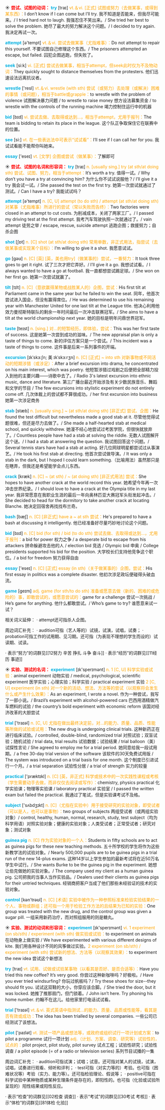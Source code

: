 ☀ <font color="red">**尝试、试图的动词：**</font>
<font color="sky blue">**try**</font> [traɪ] 
<font color="orange">vt.＆vi. [正式] 试图或努力（去做某事，或得到某东西）：</font>I don’t know if I can come but I’ll try. 我不知道是否能来，但我尽可能来。/ I tried hard not to laugh. 我强忍住不笑出来。/ She tried her best to solve the problem. 她尽了最大的努力解决这个问题。/ I decided to try again. 我决定再试一次。

<font color="sky blue">**attempt**</font> [ə'tempt] 
<font color="orange">vt.＆vi. 尝试去做某事（尤指难事）：</font>Do not attempt to repair this yourself. 不要试图自己修理这个东西。/ The prisoners attempted an escape, but failed. 囚犯企图逃跑，但失败了。

<font color="sky blue">**seek**</font> [si:k] 
<font color="orange">vi. [正式] 尝试去做某事，相当于attempt，但seek此时仅为不及物动词：</font>They quickly sought to distance themselves from the protesters. 他们迅速设法远离抗议者。

<font color="sky blue">**wrestle**</font> ['resl] 
<font color="orange">vt.＆vi. wrestle (with sth) 尝试（或努力）去处理（或解决）困难的事情（或问题），相当于battle或grapple：</font>to wrestle with the problem of violence 试图解决暴力问题 / to wrestle to raise money 想方设法募集资金 / to wrestle with the controls of the running machine 竭力控制住运行中的机器

<font color="sky blue">**bid**</font> [bɪd] 
<font color="orange">vi. 尝试去做、去取得或达到…，相当于attempt，尤用于报刊：</font>The team is bidding to retain its place in the league. 这个队正争取保住它在联赛中的位置。

<font color="sky blue">**see**</font> [si:] 
<font color="orange">vt. 在一些表达法中可表示“试试看”：</font>I’ll see if I can call her for you. 我试试看能不能帮你叫她来。

<font color="sky blue">**essay**</font> ['eseɪ] 
<font color="orange">vt. [文学] 企图或尝试（做某事）：</font>了解即可

☀ <font color="red">**尝试、试图的名词和形容词：**</font>
<font color="sky blue">**try**</font> [traɪ] 
<font color="orange">n. [usually sing.] try (at sth/at doing sth) 尝试、试图、努力，相当于attempt：</font>It’s worth a try. 值得一试。/ Why don’t you have a try at convincing him? 为什么你不试试说服他？/ I’ll give it a try 我会试一试。/ She passed the test on the first try. 她第一次尝试就通过了测试。/ Can I have a try? 我能试试吗？

<font color="sky blue">**attempt**</font> [ə'tempt] 
<font color="orange">n. [C, U] attempt (to do sth) / attempt (at sth/at doing sth) 对某事（尤指难事）所进行的尝试（常以失败而告终）：</font>Two factories were closed in an attempt to cut costs. 为削减成本，关闭了两家工厂。/ I passed my driving test at the first attempt. 我考汽车驾驶执照一次就通过了。/ vain attempt 徒劳之举 / escape, rescue, suicide attempt 逃跑企图；救援努力；自杀企图

<font color="sky blue">**shot**</font> [ʃɒt] 
<font color="orange">n. [C] shot (at sth/at doing sth) 常用单数，非正式用法，指尝试（去做某事或实现某个目标）：</font>I’m willing to give it a shot. 我愿意试试。

<font color="sky blue">**go**</font> [ɡəʊ] 
<font color="orange">n. [C] [英] [英，美也用try]（做某事的）尝试，一番努力：</font>It took three goes to get it right. 试了三次才把它弄好。/ I’ll give it a go. 我想试试看。/ I always wanted to have a go at football. 我一直都想尝试踢足球。/ She won on her first go. 她第一次尝试就赢了。
                      
<font color="sky blue">**tilt**</font> [tɪlt]
<font color="orange">n. [C]（意欲赢得某物或战胜某人的）企图，尝试：</font>His first tilt at Parliament came in the same year but he failed to win the seat. 同年，他首次尝试进入国会，但没有赢得席位。/ He was determined to use his remaining year with Manchester United for one last tilt at the League title. 他决心利用他效力曼彻斯特联队的剩余一年时间最后一次冲击联赛冠军。/ She aims to have a tilt at the world championship next year. 她的目标是明年问鼎世界冠军。
 
<font color="sky blue">**taste**</font> [teɪst] 
<font color="orange">n. [sing.] 对…的短暂经历，即体验，尝试：</font>This was her first taste of success. 这是她第一次尝到成功的滋味。/ The new appraisal plan is only a taste of things to come. 新的评估方案只是一个尝试。/ This incident was a taste of things to come. 这件事是后来一系列事件的开端。
                       
<font color="sky blue">**excursion**</font> [ɪkˈskɜ:ʃn; 美 ɪkˈskɜ:rʒn]
<font color="orange">n. [C] [正式] ~ into sth 对新事物或不同活动的短期涉猎（或涉足）：</font>After a brief excursion into drama, he concentrated on his main interest, which was poetry. 他短暂涉猎过戏剧之后便把全部精力投入到他的主要兴趣——诗歌中去了。/ Radio 3's latest excursion into ethnic music, dance and literature. 第三广播台最近开始涉及有关少数民族音乐、舞蹈和文学的节目 / The few excursions into stylistic experiment do not entirely come off. 几次体裁上的尝试都不算很成功。/ her first excursion into business 她第一次涉足商务

<font color="sky blue">**stab**</font> [stæb]
<font color="orange">n. [usually sing.] ~ (at sth/at doing sth) [非正式] 尝试、企图：</font>He found the test difficult but nevertheless made a good stab at it. 尽管他觉得试题很难，但还是尽力去做了。/ She made a half-hearted stab at medical school, and quickly withdrew. 她漫不经心地尝试过考医学院，但很快就放弃了。/ Countless people have had a stab at solving the riddle. 无数人试图解开这个谜。/ I had a stab at answering the question. 我试图回答这个问题。/ Several tennis stars have had a stab at acting. 好几位网球明星都尝试过从事演艺。/ He took his first stab at directing. 他首次尝试做导演。/ It was only a stab in the dark, but I hoped I could learn something.（比喻用法）虽然那只是在瞎弄，但我还是希望能学会点儿东西。

<font color="sky blue">**crack**</font> [kræk]
<font color="orange">n. [C] ~ (at sth) / ~ (at doing sth) [非正式用法] 尝试：</font>She hopes to have another crack at the world record this year. 她希望今年再一次冲击世界纪录。/ I should love to have a crack at the Olympia title in my last year. 我非常愿意在我职业生涯的最后一年向奥林匹亚大赛冠军头衔发起冲击。/ She decided to head for the dormitory to take another crack at locating Blanche. 她决定回宿舍再找找布兰奇。  
                    
<font color="sky blue">**bash**</font> [bæʃ]
<font color="orange">n. [C] [非正式] have a ~ at sth 尝试：</font>He's prepared to have a bash at discussing it intelligently. 他已经准备好尽量巧妙地讨论这个问题。

<font color="sky blue">**bid**</font> [bɪd] 
<font color="orange">n. [C] bid (for sth) / bid (to do sth) 尝试去做、去取得或达到…，尤用于报刊：</font>a bid for power 权力之争 / a desperate bid to escape from his attackers 拼命躲避攻击他的人 / election bid 竞选 / Olympic bid 申奥 / College presidents supported his bid for the position. 大学校长们支持他竞争这个职位。/ a bid for freedom 努力获得自由

<font color="sky blue">**essay**</font> ['eseɪ] 
<font color="orange">n. [C] [正式] essay (in sth)（关于做某事的）企图，尝试：</font>His first essay in politics was a complete disaster. 他初次涉足政坛便碰得头破血流。

<font color="sky blue">**game**</font> [ɡeɪm] 
<font color="orange">adj. game (for sth/to do sth) 准备或愿意去做（新的、困难的或危险的）事，即敢尝试的，或愿意尝试的：</font>game for a challenge 尝试一次挑战 / He’s game for anything. 他什么都敢尝试。/ Who’s game to try? 谁愿意来试一试？

相关词义延伸：
· attempt还可指杀人企图。

周边词汇补充：
· audition可指（艺人等的）试镜，试演，试唱，试奏；
· probation可指工作的试用期、见习期。还可指（为表现不理想的学生而设的）试读期、试读。

· 表示“努力”的词群见[[12努力 辛苦 挣扎 斗争 奋斗]]
· 表示“经历”的词群见[[11经历 事迹]]

☀ <font color="red">**实验、测试的名词：**</font>
<font color="sky blue">**experiment**</font> [ɪk'sperɪmənt] 
<font color="orange">n. 1 [C, U] 科学实验或试验：</font>animal experiment 动物实验 / medical, psychological, scientific experiment 医学实验；心理实验；科学实验 / practical experiment 实验 <font color="orange">2 [C, U] experiment (in sth) 对一个新的活动、想法、方法等的尝试（以观察将会发生什么或产生什么效果）：</font>As an experiment, I wrote a novel. 作为一种尝试，我写了一部小说。/ Brazil’s experiment with alcohol-powered cars 巴西用酒精做汽车燃料的试验 / the country’s bold experiment with economic reform 该国对经济改革的大胆尝试

<font color="sky blue">**trial**</font> ['traɪəl] 
<font color="orange">n. [C, U] 尤指在做出最终决定前，对…的能力、质量、品质、性能等所做的试验或试用：</font>The new drug is undergoing clinical trials. 这种新药正在进行临床试验。/ controlled, double-blind, randomized trial 对照试验；双盲试验；随机试验 / trial data, trial results 试验数据；试验结果 / trial balloon（美）试探性言论 / She agreed to employ me for a trial period. 她同意给我一段试用期。/ a free 30-day trial version of the software 该软件的30天免费试用版 / The system was introduced on a trial basis for one month. 这个制度已引进试行一个月。/ a trial separation 试验性分居 / a trial of strength 实力的较量

<font color="sky blue">**practical**</font> ['præktɪkl] 
<font color="orange">n. [C] [英，非正式] 科学或技术中的一次实践性课程或考核（学生需要动手去做，而非仅仅去阅读或写作）：</font>chemistry, physics practical 化学实验课；物理等实验课 / laboratory practical 实验室 / I passed the written exam but failed the practical. 我通过了笔试，但是实验课考试不及格。

<font color="sky blue">**subject**</font> ['sʌbdӡɪkt] 
<font color="orange">n. [C]（尤指在实验中）用于接受研究的实验对象，即受试者（可以是人，也可以是事物）：</font>two groups of subjects 两组受试者（或两组实验对象）/ control, healthy, human, normal, research, study, test subject（均为科学用语）对照实验对象；健康的实验对象；人类受试者；正常受试者；研究对象；测试对象
           
<font color="sky blue">**guinea pig**</font>
<font color="orange">n. [C] 作为实验对象的一个人：</font>Students in fifty schools are to act as guinea pigs for these new teaching methods. 五十所学校的学生将作为这些新教学法的试验对象。/ Nearly 500,000 pupils are to be guinea pigs in a trial run of the new 14-plus exams. 这种14岁以上学生参加的最新考试将在近50万名学生中试行。/ She wants Burke to be the guinea pig in the experiment. 她想让伯克做她的实验对象。/ The company used my client as a human guinea pig. 公司把我的当事人当作实验品。/ Dealers used their clients as guinea pigs for their untried techniques. 经销商把客户当成了他们那些未经验证的技术的实验对象。

<font color="sky blue">**control**</font> [kən'trəʊl] 
<font color="orange">n. [C] [术语] 实验中被作为一种参照标准来检验实验结果的一个人、事物或群组；还可指一个用于检验工作方法的且结果为已知的实验：</font>One group was treated with the new drug, and the control group was given a sugar pill. 一组采用新药治疗，而对照组服用的则是糖丸。

☀ <font color="red">**实验、测试的动词和形容词：**</font>
<font color="sky blue">**experiment**</font> [ɪk'sperɪmənt] 
<font color="orange">vi. 1 experiment (on sb/sth) / experiment (with sth) 做实验或试验：</font>to experiment on animals 在动物身上做实验 / We have experimented with various different designs of kite. 我们用各种设计不同的风筝做过实验。<font color="orange">2 experiment (on sb/sth) / experiment (with sth) 尝试新的想法、方法等（以观察其效果）：</font>to experiment the new idea 尝试这个新想法

<font color="sky blue">**try**</font> [traɪ] 
<font color="orange">vt. 试用、试做或试验某事物（以看其是否好、是否合适等）：</font>Have you tried this new coffee? It’s very good. 你尝过这种新咖啡吗？好极啦。/ Have you ever tried windsurfing? 你玩过帆板吗？/ Try these shoes for size--they should fit you. 试试这双鞋的大小，你穿应该合脚。/ She tried the door, but it was locked. 她推了推那扇门，但门锁着。/ John isn’t here. Try phoning his home number. 约翰不在这儿。给他家里打电话试试看。 

<font color="sky blue">**trial**</font> ['traɪəl] 
<font color="orange">vt.＆vi. 英式英语中指测试…的能力、质量、品质或性能等，看其是否有效或成功：</font>The idea has been trialled by several companies. 一些公司已经测试了该想法。

<font color="sky blue">**pilot**</font> ['paɪlət] 
<font color="orange">vt. 测试一项产品或想法等，或政府或组织试行一项计划或方案：</font>to pilot a programme 试行一项计划 <font color="orange">adj.（计划、方案、调查、研究等）试验性的，试点的：</font>pilot project, pilot study, pilot survey 试点工程；试验性研究；试验性调查 / a pilot episode (= of a radio or television series) 系列节目试播的一集

周边词汇补充：
· audition可指试演；试唱；试音。还可指对某人的试镜，试演，试唱，试奏进行观看、倾听和评判；
· test可指（对实力等的）考验。也可指（困难状况等）考验（实力、能力等）。还可指检验理论、假说等；
· positive可指在科学试验中某种物质或某种生理条件是存在的，即阳性的。也可指（化验或试验所呈现的）阳性结果或阳性反应。

· 表示“检查”的词群见[[02检查 调查]]
· 表示“考试”的词群见[[30考试 考核]]
· 表示“体检”的词群见[[81体检 化验]]
